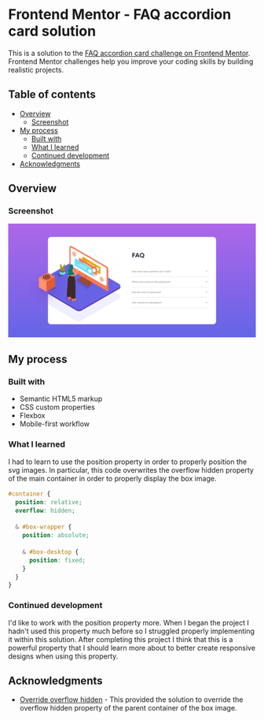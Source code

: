 # Frontend Mentor - FAQ accordion card solution

This is a solution to the [FAQ accordion card challenge on Frontend Mentor](https://www.frontendmentor.io/challenges/faq-accordion-card-XlyjD0Oam). Frontend Mentor challenges help you improve your coding skills by building realistic projects.

## Table of contents

- [Overview](#overview)
  - [Screenshot](#screenshot)
- [My process](#my-process)
  - [Built with](#built-with)
  - [What I learned](#what-i-learned)
  - [Continued development](#continued-development)
- [Acknowledgments](#acknowledgments)

## Overview

### Screenshot

![Screenshot of solution](./complete.png)

## My process

### Built with

- Semantic HTML5 markup
- CSS custom properties
- Flexbox
- Mobile-first workflow

### What I learned

I had to learn to use the position property in order to properly position the svg images. In particular, this code overwrites the overflow hidden property of the main container in order to properly display the box image.

```css
#container {
  position: relative;
  overflow: hidden;

  & #box-wrapper {
    position: absolute;

    & #box-desktop {
      position: fixed;
    }
  }
}
```

### Continued development

I'd like to work with the position property more. When I began the project I hadn't used this property much before so I struggled properly implementing it within this solution. After completing this project I think that this is a powerful property that I should learn more about to better create responsive designs when using this property.

## Acknowledgments

- [Override overflow hidden](https://stackoverflow.com/questions/12013066/how-to-ignore-parent-elements-overflowhidden-in-css) - This provided the solution to override the overflow hidden property of the parent container of the box image.
